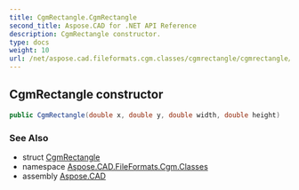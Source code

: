 ```yaml
---
title: CgmRectangle.CgmRectangle
second_title: Aspose.CAD for .NET API Reference
description: CgmRectangle constructor. 
type: docs
weight: 10
url: /net/aspose.cad.fileformats.cgm.classes/cgmrectangle/cgmrectangle/
---
```

## CgmRectangle constructor

```csharp
public CgmRectangle(double x, double y, double width, double height)
```

### See Also

* struct [CgmRectangle](../)
* namespace [Aspose.CAD.FileFormats.Cgm.Classes](../../cgmrectangle/)
* assembly [Aspose.CAD](../../../)


